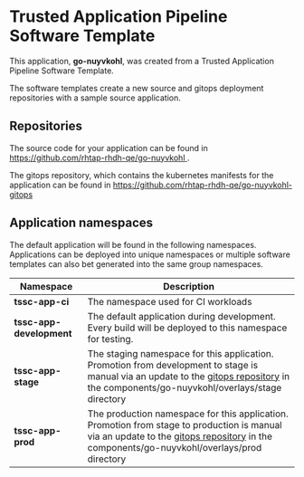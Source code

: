 # Trusted Application Pipeline Software Template

This application, **go-nuyvkohl**, was created from a Trusted Application Pipeline Software Template.

The software templates create a new source and gitops deployment repositories with a sample source application. 

## Repositories

The source code for your application can be found in [https://github.com/rhtap-rhdh-qe/go-nuyvkohl ](https://github.com/rhtap-rhdh-qe/go-nuyvkohl ).
 
The gitops repository, which contains the kubernetes manifests for the application can be found in 
[https://github.com/rhtap-rhdh-qe/go-nuyvkohl-gitops ](https://github.com/rhtap-rhdh-qe/go-nuyvkohl-gitops ) 

## Application namespaces 

The default application will be found in the following namespaces. Applications can be deployed into unique namespaces or multiple software templates can also bet generated into the same group namespaces.  

|  Namespace   |  Description   |  
| -------- | -------- |
| **tssc-app-ci** | The namespace used for CI workloads |
| **tssc-app-development** | The default application during development. Every build will be deployed to this namespace for testing. |
| **tssc-app-stage** | The staging namespace for this application. Promotion from development to stage is manual via an update to the [gitops repository](https://github.com/rhtap-rhdh-qe/go-nuyvkohl-gitops ) in the components/go-nuyvkohl/overlays/stage directory |
| **tssc-app-prod** | The production namespace for this application. Promotion from stage to production is manual via an update to the [gitops repository](https://github.com/rhtap-rhdh-qe/go-nuyvkohl-gitops ) in the components/go-nuyvkohl/overlays/prod directory |